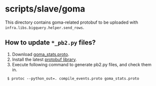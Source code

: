 # scripts/slave/goma

This directory contains goma-related protobuf to be uploaded with
`infra.libs.bigquery.helper.send_rows`.

## How to update `*_pb2.py` files?

1. Download [goma\_stats.proto](https://chromium.googlesource.com/infra/goma/client/+/main/lib/goma_stats.proto).
1. Install the latest [protobuf library](https://github.com/google/protobuf).
1. Execute following command to generate pb2.py files, and check them in.
```
 $ protoc --python_out=. compile_events.proto goma_stats.proto
```
